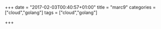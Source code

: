 +++
date = "2017-02-03T00:40:57+01:00"
title = "marc9"
categories = ["cloud","golang"]
tags = ["cloud","golang"]

+++

